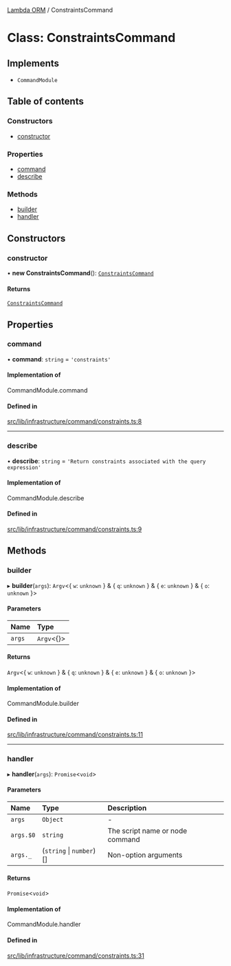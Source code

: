 [Lambda ORM](../README.md) / ConstraintsCommand

# Class: ConstraintsCommand

## Implements

- `CommandModule`

## Table of contents

### Constructors

- [constructor](ConstraintsCommand.md#constructor)

### Properties

- [command](ConstraintsCommand.md#command)
- [describe](ConstraintsCommand.md#describe)

### Methods

- [builder](ConstraintsCommand.md#builder)
- [handler](ConstraintsCommand.md#handler)

## Constructors

### constructor

• **new ConstraintsCommand**(): [`ConstraintsCommand`](ConstraintsCommand.md)

#### Returns

[`ConstraintsCommand`](ConstraintsCommand.md)

## Properties

### command

• **command**: `string` = `'constraints'`

#### Implementation of

CommandModule.command

#### Defined in

[src/lib/infrastructure/command/constraints.ts:8](https://github.com/FlavioLionelRita/lambdaorm-cli/blob/0fbf2e6/src/lib/infrastructure/command/constraints.ts#L8)

___

### describe

• **describe**: `string` = `'Return constraints associated with the query expression'`

#### Implementation of

CommandModule.describe

#### Defined in

[src/lib/infrastructure/command/constraints.ts:9](https://github.com/FlavioLionelRita/lambdaorm-cli/blob/0fbf2e6/src/lib/infrastructure/command/constraints.ts#L9)

## Methods

### builder

▸ **builder**(`args`): `Argv`\<\{ `w`: `unknown`  } & \{ `q`: `unknown`  } & \{ `e`: `unknown`  } & \{ `o`: `unknown`  }\>

#### Parameters

| Name | Type |
| :------ | :------ |
| `args` | `Argv`\<{}\> |

#### Returns

`Argv`\<\{ `w`: `unknown`  } & \{ `q`: `unknown`  } & \{ `e`: `unknown`  } & \{ `o`: `unknown`  }\>

#### Implementation of

CommandModule.builder

#### Defined in

[src/lib/infrastructure/command/constraints.ts:11](https://github.com/FlavioLionelRita/lambdaorm-cli/blob/0fbf2e6/src/lib/infrastructure/command/constraints.ts#L11)

___

### handler

▸ **handler**(`args`): `Promise`\<`void`\>

#### Parameters

| Name | Type | Description |
| :------ | :------ | :------ |
| `args` | `Object` | - |
| `args.$0` | `string` | The script name or node command |
| `args._` | (`string` \| `number`)[] | Non-option arguments |

#### Returns

`Promise`\<`void`\>

#### Implementation of

CommandModule.handler

#### Defined in

[src/lib/infrastructure/command/constraints.ts:31](https://github.com/FlavioLionelRita/lambdaorm-cli/blob/0fbf2e6/src/lib/infrastructure/command/constraints.ts#L31)
